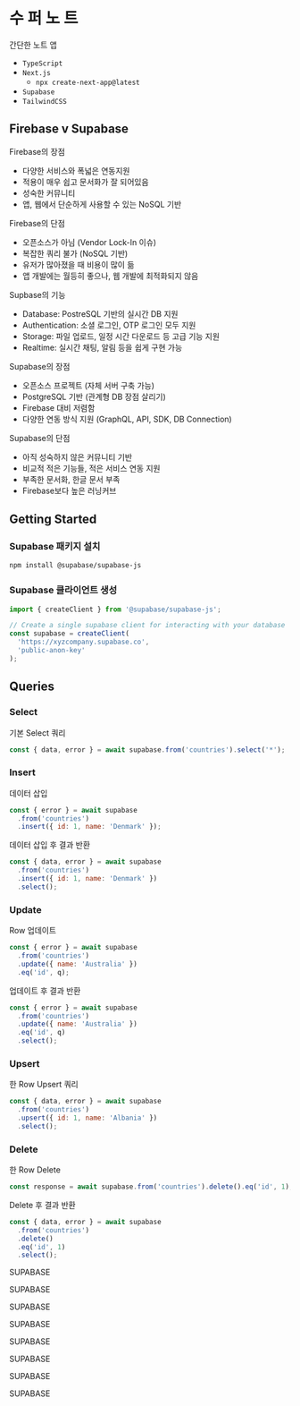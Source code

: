 # 수 퍼 노 트

간단한 노트 앱

- `TypeScript`
- `Next.js`
  - `npx create-next-app@latest`
- `Supabase`
- `TailwindCSS`

## Firebase v Supabase

Firebase의 장점

- 다양한 서비스와 폭넓은 연동지원
- 적용이 매우 쉽고 문서화가 잘 되어있음
- 성숙한 커뮤니티
- 앱, 웹에서 단순하게 사용할 수 있는 NoSQL 기반

Firebase의 단점

- 오픈소스가 아님 (Vendor Lock-In 이슈)
- 복잡한 쿼리 불가 (NoSQL 기반)
- 유저가 많아졌을 때 비용이 많이 듦
- 앱 개발에는 월등히 좋으나, 웹 개발에 최적화되지 않음

Supbase의 기능

- Database: PostreSQL 기반의 실시간 DB 지원
- Authentication: 소셜 로그인, OTP 로그인 모두 지원
- Storage: 파일 업로드, 일정 시간 다운로드 등 고급 기능 지원
- Realtime: 실시간 채팅, 알림 등을 쉽게 구현 가능

Supabase의 장점

- 오픈소스 프로젝트 (자체 서버 구축 가능)
- PostgreSQL 기반 (관계형 DB 장점 살리기)
- Firebase 대비 저렴함
- 다양한 연동 방식 지원 (GraphQL, API, SDK, DB Connection)

Supabase의 단점

- 아직 성숙하지 않은 커뮤니티 기반
- 비교적 적은 기능들, 적은 서비스 연동 지원
- 부족한 문서화, 한글 문서 부족
- Firebase보다 높은 러닝커브

## Getting Started

### Supabase 패키지 설치

```bash
npm install @supabase/supabase-js
```

### Supabase 클라이언트 생성

```javascript
import { createClient } from '@supabase/supabase-js';

// Create a single supabase client for interacting with your database
const supabase = createClient(
  'https://xyzcompany.supabase.co',
  'public-anon-key'
);
```

## Queries

### Select

기본 Select 쿼리

```javascript
const { data, error } = await supabase.from('countries').select('*');
```

### Insert

데이터 삽입

```javascript
const { error } = await supabase
  .from('countries')
  .insert({ id: 1, name: 'Denmark' });
```

데이터 삽입 후 결과 반환

```javascript
const { data, error } = await supabase
  .from('countries')
  .insert({ id: 1, name: 'Denmark' })
  .select();
```

### Update

Row 업데이트

```javascript
const { error } = await supabase
  .from('countries')
  .update({ name: 'Australia' })
  .eq('id', q);
```

업데이트 후 결과 반환

```javascript
const { error } = await supabase
  .from('countries')
  .update({ name: 'Australia' })
  .eq('id', q)
  .select();
```

### Upsert

한 Row Upsert 쿼리

```javascript
const { data, error } = await supabase
  .from('countries')
  .upsert({ id: 1, name: 'Albania' })
  .select();
```

### Delete

한 Row Delete

```javascript
const response = await supabase.from('countries').delete().eq('id', 1);
```

Delete 후 결과 반환

```javascript
const { data, error } = await supabase
  .from('countries')
  .delete()
  .eq('id', 1)
  .select();
```

SUPABASE

SUPABASE

SUPABASE

SUPABASE

SUPABASE

SUPABASE

SUPABASE

SUPABASE
